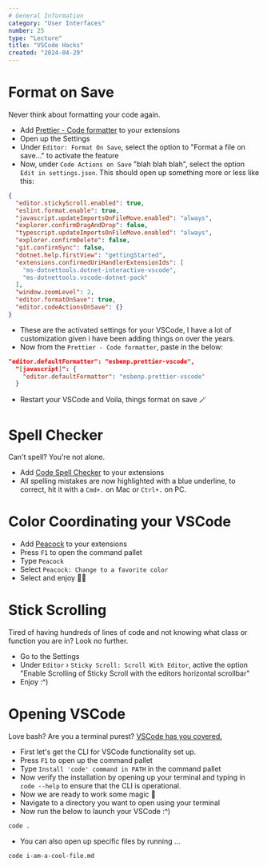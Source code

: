 ```yaml
---
# General Information
category: "User Interfaces"
number: 25
type: "Lecture"
title: "VSCode Hacks"
created: "2024-04-29"
---
```


# Format on Save

Never think about formatting your code again.

- Add [Prettier - Code formatter](https://marketplace.visualstudio.com/items?itemName=esbenp.prettier-vscode) to your extensions
- Open up the Settings
- Under `Editor: Format On Save`, select the option to "Format a file on save..." to activate the feature
- Now, under `Code Actions on Save` "blah blah blah", select the option `Edit in settings.json`. This should open up something more or less like this:

```json
{
  "editor.stickyScroll.enabled": true,
  "eslint.format.enable": true,
  "javascript.updateImportsOnFileMove.enabled": "always",
  "explorer.confirmDragAndDrop": false,
  "typescript.updateImportsOnFileMove.enabled": "always",
  "explorer.confirmDelete": false,
  "git.confirmSync": false,
  "dotnet.help.firstView": "gettingStarted",
  "extensions.confirmedUriHandlerExtensionIds": [
    "ms-dotnettools.dotnet-interactive-vscode",
    "ms-dotnettools.vscode-dotnet-pack"
  ],
  "window.zoomLevel": 2,
  "editor.formatOnSave": true,
  "editor.codeActionsOnSave": {}
}
```

- These are the activated settings for your VSCode, I have a lot of customization given i have been adding things on over the years.
- Now from the `Prettier - Code formatter`, paste in the below:

```json
"editor.defaultFormatter": "esbenp.prettier-vscode",
  "[javascript]": {
    "editor.defaultFormatter": "esbenp.prettier-vscode"
  }
```

- Restart your VSCode and Voila, things format on save 🪄

# Spell Checker

Can't spell? You're not alone.

- Add [Code Spell Checker](https://marketplace.visualstudio.com/items?itemName=streetsidesoftware.code-spell-checker) to your extensions
- All spelling mistakes are now highlighted with a blue underline, to correct, hit it with a `Cmd+.` on Mac or `Ctrl+.` on PC.

# Color Coordinating your VSCode

- Add [Peacock](https://marketplace.visualstudio.com/items?itemName=johnpapa.vscode-peacock) to your extensions
- Press `F1` to open the command pallet
- Type `Peacock`
- Select `Peacock: Change to a favorite color`
- Select and enjoy 💅✨

# Stick Scrolling

Tired of having hundreds of lines of code and not knowing what class or function you are in? Look no further.

- Go to the Settings
- Under `Editor` › `Sticky Scroll: Scroll With Editor`, active the option "Enable Scrolling of Sticky Scroll with the editors horizontal scrollbar"
- Enjoy :^)

# Opening VSCode

Love bash? Are you a terminal purest? [VSCode has you covered.](https://code.visualstudio.com/docs/editor/command-line)

- First let's get the CLI for VSCode functionality set up.
- Press `F1` to open up the command pallet
- Type `Install 'code' command in PATH` in the command pallet
- Now verify the installation by opening up your terminal and typing in `code --help` to ensure that the CLI is operational.
- Now we are ready to work some magic 💅
- Navigate to a directory you want to open using your terminal
- Now run the below to launch your VSCode :^)

```bash
code .
```

- You can also open up specific files by running ...

```bash
code i-am-a-cool-file.md
```
